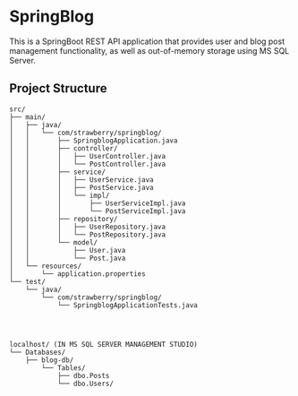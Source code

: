 # SpringBlog

This is a SpringBoot REST API application that provides user and blog post management functionality, as well as out-of-memory storage using MS SQL Server.

## Project Structure
```
src/
├── main/
│   ├── java/
│   │   └── com/strawberry/springblog/
│   │       ├── SpringblogApplication.java
│   │       ├── controller/
│   │       │   ├── UserController.java
│   │       │   └── PostController.java
│   │       ├── service/
│   │       │   ├── UserService.java
│   │       │   ├── PostService.java
│   │       │   └── impl/
│   │       │       ├── UserServiceImpl.java
│   │       │       └── PostServiceImpl.java
│   │       ├── repository/
│   │       │   ├── UserRepository.java
│   │       │   └── PostRepository.java
│   │       └── model/
│   │           ├── User.java
│   │           └── Post.java
│   └── resources/
│       └── application.properties
└── test/
    └── java/
        └── com/strawberry/springblog/
            └── SpringblogApplicationTests.java




localhost/ (IN MS SQL SERVER MANAGEMENT STUDIO)
└── Databases/
    ├── blog-db/
        └── Tables/
            ├── dbo.Posts
            └── dbo.Users/
```
